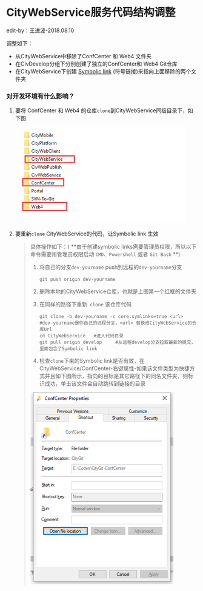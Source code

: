 # CityWebService服务代码结构调整

edit-by：王进波-2018.08.10

调整如下：

- 从CityWebService中移除了ConfCenter 和 Web4 文件夹
- 在CivDevelop分组下分别创建了独立的ConfCenter和 Web4 Git仓库
- 在CityWebService下创建 [Symbolic link](https://civpub.vicp.net:8443/wangjinbo/Svn-to-Git/blob/master/%E8%AE%A9Git%E6%94%AF%E6%8C%81Windows%20Symbolic%20link.md) (符号链接)来指向上面移除的两个文件夹

### 对开发环境有什么影响？

1. 要将 ConfCenter 和 Web4 的仓库`clone`到CityWebService同级目录下，如下图

   ![1533895742718](imgs/1533895742718.png)

2. 要重新`clone` CityWebService的代码，让Symbolic link 生效

   > 具体操作如下：( **由于创建symbolic links需要管理员权限，所以以下命令需要用管理员权限启动 `CMD`、`Powershell` 或者 `Git Bash`  **)
   >
   > 1. 将自己的分支`dev-yourname`  push到远程的`dev-yourname`分支
   >
   >    ```shell
   >    git push origin dev-yourname
   >    ```
   >
   > 2. 删除本地的CityWebService仓库，也就是上图第一个红框的文件夹
   >
   > 3. 在同样的路径下重新` clone` 该仓库代码
   >
   >    ```shell
   >    git clone -b dev-yourname -c core.symlinks=true <url>		#dev-yourname是你自己的远程分支，<url> 替换成CityWebService的仓库Url
   >    cd CityWebService 	#进入代码目录
   >    git pull origin develop		#从远程develop分支拉取最新的提交，里面包含了Symbolic link
   >    ```
   >
   > 4. 检查`clone`下来的Symbolic link是否有效，在CityWebService/ConfCenter-右键属性-如果该文件类型为快捷方式并且如下图所示，指向的目标是其它路径下的同名文件夹，则标识成功，单击该文件会自动跳转到链接的目录
   >
   > ![1533896373359](imgs/1533896373359.png)  


